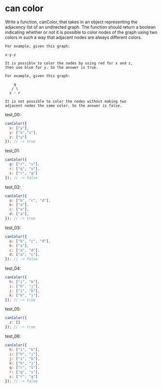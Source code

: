 # can color

Write a function, canColor, that takes in an object representing the adjacency list of an undirected graph. The function should return a boolean indicating whether or not it is possible to color nodes of the graph using two colors in such a way that adjacent nodes are always different colors.

```
For example, given this graph:

x-y-z

It is possible to color the nodes by using red for x and z, 
then use blue for y. So the answer is true.

For example, given this graph:

    q
   / \
  s - r

It is not possible to color the nodes without making two 
adjacent nodes the same color. So the answer is false.
```

test_00:
```js
canColor({
  x: ["y"],
  y: ["x","z"],
  z: ["y"]
}); // -> true
```

test_01:
```js
canColor({
  q: ["r", "s"],
  r: ["q", "s"],
  s: ["r", "q"]
}); // -> false
```

test_02:
```js
canColor({
  a: ["b", "c", "d"],
  b: ["a"],
  c: ["a"],
  d: ["a"],
}); // -> true
```

test_03:
```js
canColor({
  a: ["b", "c", "d"],
  b: ["a"],
  c: ["a", "d"],
  d: ["a", "c"],
}); // -> false
```

test_04:
```js
canColor({
  h: ["i", "k"],
  i: ["h", "j"],
  j: ["i", "k"],
  k: ["h", "j"],
}); // -> true
```

test_05:
```js
canColor({
  z: []
}); // -> true
```

test_06:
```js
canColor({
  h: ["i", "k"],
  i: ["h", "j"],
  j: ["i", "k"],
  k: ["h", "j"],
  q: ["r", "s"],
  r: ["q", "s"],
  s: ["r", "q"]
}); // -> false
```
